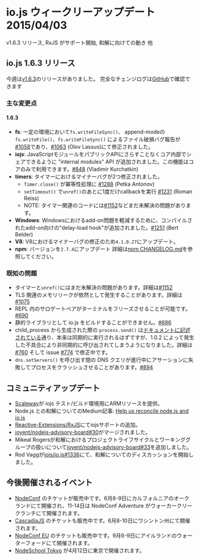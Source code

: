 # io.js ウィークリーアップデート 2015/04/03

v1.6.3 リリース, RxJS がサポート開始, 和解に向けての動き 他

<!--
# io.js 1.6.3 release
-->

## io.js 1.6.3 リリース

<!--
This week we had one io.js release [v1.6.3](https://iojs.org/dist/v1.6.3/), complete changelog can be found [on GitHub](https://github.com/iojs/io.js/blob/v1.x/CHANGELOG.md).
-->

今週は[v1.6.3](https://iojs.org/dist/v1.6.3/)のリリースがありました。 完全なチェンジログは[GitHub](https://github.com/iojs/io.js/blob/v1.x/CHANGELOG.md)で確認できます


<!--
### Notable changes
-->

### 主な変更点

#### 1.6.3

<!--
* **fs**: corruption can be caused by `fs.writeFileSync()` and append-mode `fs.writeFile()` and `fs.writeFileSync()` under certain circumstances, reported in [#1058](https://github.com/iojs/io.js/issues/1058), fixed in [#1063](https://github.com/iojs/io.js/pull/1063) (Olov Lassus).
* **iojs**: an "internal modules" API has been introduced to allow core code to share JavaScript modules internally only without having to expose them as a public API, this feature is for core-only [#848](https://github.com/iojs/io.js/pull/848) (Vladimir Kurchatkin).
* **timers**: two minor problems with timers have been fixed:
  - `Timer#close()` is now properly idempotent [#1288](https://github.com/iojs/io.js/issues/1288) (Petka Antonov).
  - `setTimeout()` will only run the callback once now after an `unref()` during the callback [#1231](https://github.com/iojs/io.js/pull/1231) (Roman Reiss).
  - NOTE: there are still other unresolved concerns with the timers code, such as [#1152](https://github.com/iojs/io.js/pull/1152).
* **Windows**: a "delay-load hook" has been added for compiled add-ons on Windows that should alleviate some of the problems that Windows users may be experiencing with add-ons in io.js [#1251](https://github.com/iojs/io.js/pull/1251) (Bert Belder).
* **V8**: minor bug-fix upgrade for V8 to 4.1.0.27.
* **npm**: upgrade npm to 2.7.4. See [npm CHANGELOG.md](https://github.com/npm/npm/blob/master/CHANGELOG.md#v274-2015-03-20) for details.
-->
* **fs**: 一定の環境において`fs.writeFileSync()`、 append-modeの`fs.writeFile()`、`fs.writeFileSync()` によるファイル破損バグ報告が[#1058](https://github.com/iojs/io.js/issues/1058)であり、[#1063](https://github.com/iojs/io.js/pull/1063) (Olov Lassus)にて修正されました。
* **iojs**: JavaScriptモジュールをパブリックAPIにさらすことなくコア内部でシェアできるように "internal modules" API が追加されました。この機能はコアのみで利用できます。[#848](https://github.com/iojs/io.js/pull/848) (Vladimir Kurchatkin)
* **timers**: タイマーにおけるマイナーバグが2つ修正されました。
  - `Timer.close()` が冪等性処理に [#1288](https://github.com/iojs/io.js/issues/1288) (Petka Antonov)
  - `setTimeout()` で`unref()`のあとに1度だけcallbackを実行 [#1231](https://github.com/iojs/io.js/pull/1231) (Roman Reiss)
  - NOTE: タイマー関連のコードには[#1152](https://github.com/iojs/io.js/pull/1152)などまだ未解決の問題があります。
* **Windows**: Windowsにおけるadd-on問題を軽減するために、コンパイルされたadd-on向けの"delay-load hook"が追加されました。[#1251](https://github.com/iojs/io.js/pull/1251) (Bert Belder)
* **V8**: V8におけるマイナーバグの修正のため`4.1.0.27`にアップデート。
* **npm**: バージョンを`2.7.4`にアップデート 詳細は[npm CHANGELOG.md](https://github.com/npm/npm/blob/master/CHANGELOG.md#v274-2015-03-20)を参照してください。

<!--
### Known issues
-->

### 既知の問題

<!-- * Some problems exist with timers and `unref()` still to be resolved. See [#1152](https://github.com/iojs/io.js/pull/1152).
* Possible small memory leak(s) may still exist but have yet to be properly identified, details at [#1075](https://github.com/iojs/io.js/issues/1075).
* Surrogate pair in REPL can freeze terminal [#690](https://github.com/iojs/io.js/issues/690)
* Not possible to build io.js as a static library [#686](https://github.com/iojs/io.js/issues/686)
* `process.send()` is not synchronous as the docs suggest, a regression introduced in 1.0.2, see [#760](https://github.com/iojs/io.js/issues/760) and fix in [#774](https://github.com/iojs/io.js/issues/774)
* Calling `dns.setServers()` while a DNS query is in progress can cause the process to crash on a failed assertion [#894](https://github.com/iojs/io.js/issues/894) -->

* タイマーと`unref()`にはまだ未解決の問題があります。詳細は[#1152](https://github.com/iojs/io.js/pull/1152)
* TLS 関連のメモリリークが依然として発生することがあります。詳細は [#1075](https://github.com/iojs/io.js/issues/1075)
* REPL 内のサロゲートペアがターミナルをフリーズさせることが可能です。[#690](https://github.com/iojs/io.js/issues/690)
* 静的ライブラリとして io.js をビルドすることができません。[#686](https://github.com/iojs/io.js/issues/686)
* child_process から生成された際の `process.send()` は[ドキュメントに記述されている](https://iojs.org/api/child_process.html#child_process_child_send_message_sendhandle)通り、本来は同期的に実行されるはずですが、1.0.2 によって発生した不具合により非同期的に呼び出されてしまうようになりました。詳細は [#760](https://github.com/iojs/io.js/issues/760) そして issue [#774](https://github.com/iojs/io.js/issues/774) で修正中です。
* `dns.setServers()` を呼び出す間の DNS クエリが進行中にアサーションに失敗してプロセスをクラッシュさせることがあります。[#894](https://github.com/iojs/io.js/issues/894)

<!--
# Community Updates
-->

## コミュニティアップデート

<!--
* [Scaleway](https://www.scaleway.com/) provides some ARM resources for the iojs test/build infrastructure.
* New post on Medium about Node.js reconciliation: [Help us reconcile node.js and io.js](https://medium.com/node-js-javascript/help-us-reconcile-node-js-and-io-js-c060a9ec1bd4)
* Added support for iojs in [Reactive-Extensions/RxJS](https://travis-ci.org/Reactive-Extensions/RxJS/builds/56671837)
* [joyent/nodejs-advisory-board#30](https://github.com/joyent/nodejs-advisory-board/pull/30) merged
* Mikeal Rogers working on reconciling Project Lifecyce and WIG [joyent/nodejs-advisory-board#33](https://github.com/joyent/nodejs-advisory-board/pull/33)
* Rod Vagg opened the discussion forum about Node.js reconciliation in [iojs/io.js#1336](https://github.com/iojs/io.js/issues/1336)
-->

* [Scaleway](https://www.scaleway.com/)が iojs テスト/ビルド環境用にARMリソースを提供。
* Node.js との和解についてのMedium記事: [Help us reconcile node.js and io.js](https://medium.com/node-js-javascript/help-us-reconcile-node-js-and-io-js-c060a9ec1bd4)
* [Reactive-Extensions/RxJS](https://travis-ci.org/Reactive-Extensions/RxJS/builds/56671837)にてiojsサポートの追加。
* [joyent/nodejs-advisory-board#30](https://github.com/joyent/nodejs-advisory-board/pull/30)がマージされました。
* Mikeal Rogersが和解におけるプロジェクトライフサイクルとワーキンググループの扱いについて[joyent/nodejs-advisory-board#33](https://github.com/joyent/nodejs-advisory-board/pull/33)を追加しました。
* Rod Vaggが[iojs/io.js#1336](https://github.com/iojs/io.js/issues/1336)にて、和解についてのディスカッションを開始しました。

<!--
# Upcoming Events
-->

## 今後開催されるイベント

<!--
* [NodeConf](http://nodeconf.com/) tickets are on sale, June 8th and 9th at Oakland, CA and NodeConf Adventure for June 11th - 14th at Walker Creek Ranch, CA
* [CascadiaJS](http://2015.cascadiajs.com/) tickets are on sale, July 8th - 10th at Washington State
* [NodeConf EU](http://nodeconf.eu/) tickets are on sale, September 6th - 9th at Waterford, Ireland
* [nodeSchool tokyo](http://nodejs.connpass.com/event/13182/) will be held in April 12th at Tokyo, Japan
-->

* [NodeConf](http://nodeconf.com/) のチケットが販売中です。6月8-9日にカルフォルニアのオークランドにて開催され、11-14日は NodeConf Adventure がウォーカークリークランチにて開催されます。
* [CascadiaJS](http://2015.cascadiajs.com/) のチケットも販売中です。6月8-10日にワシントン州にて開催されます。
* [NodeConf EU](http://nodeconf.eu/) のチケットも販売中です。9月6-9日にアイルランドのウォーターフォードにて開催されます。
* [NodeSchool Tokyo](http://nodejs.connpass.com/event/13182/) が4月12日に東京で開催されます。

